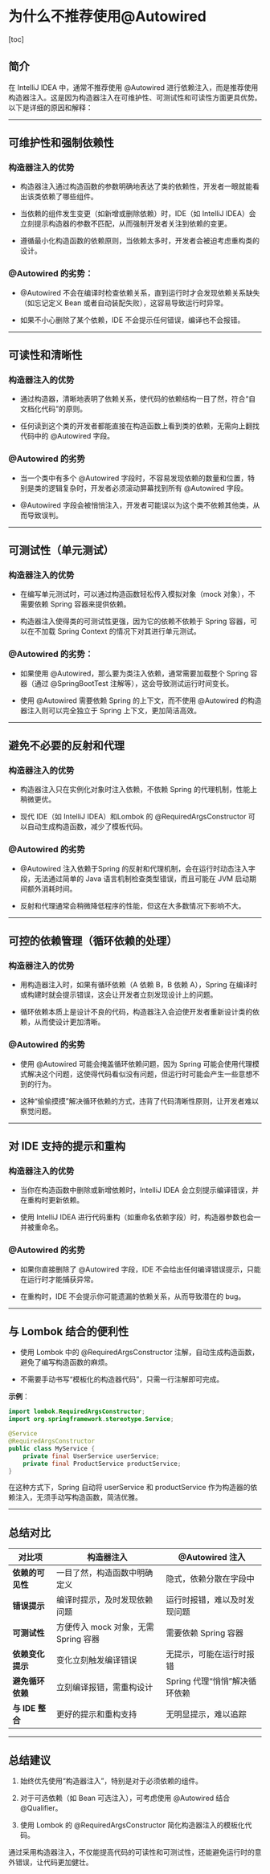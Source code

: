 # 为什么不推荐使用@Autowired

[toc]

## 简介

在 IntelliJ IDEA 中，通常不推荐使用 @Autowired 进行依赖注入，而是推荐使用构造器注入。这是因为构造器注入在可维护性、可测试性和可读性方面更具优势。以下是详细的原因和解释：

---

## 可维护性和强制依赖性

### 构造器注入的优势

- 构造器注入通过构造函数的参数明确地表达了类的依赖性，开发者一眼就能看出该类依赖了哪些组件。

- 当依赖的组件发生变更（如新增或删除依赖）时，IDE（如 IntelliJ IDEA）会立刻提示构造器的参数不匹配，从而强制开发者关注到依赖的变更。

- 遵循最小化构造函数的依赖原则，当依赖太多时，开发者会被迫考虑重构类的设计。

### @Autowired 的劣势：

- @Autowired 不会在编译时检查依赖关系，直到运行时才会发现依赖关系缺失（如忘记定义 Bean 或者自动装配失败），这容易导致运行时异常。

- 如果不小心删除了某个依赖，IDE 不会提示任何错误，编译也不会报错。

---

## 可读性和清晰性

### 构造器注入的优势

- 通过构造器，清晰地表明了依赖关系，使代码的依赖结构一目了然，符合“自文档化代码”的原则。

- 任何读到这个类的开发者都能直接在构造函数上看到类的依赖，无需向上翻找代码中的 @Autowired 字段。

### @Autowired 的劣势

- 当一个类中有多个 @Autowired 字段时，不容易发现依赖的数量和位置，特别是类的逻辑复杂时，开发者必须滚动屏幕找到所有 @Autowired 字段。

- @Autowired 字段会被悄悄注入，开发者可能误以为这个类不依赖其他类，从而导致误判。

---

## 可测试性（单元测试）

### 构造器注入的优势

- 在编写单元测试时，可以通过构造函数轻松传入模拟对象（mock 对象），不需要依赖 Spring 容器来提供依赖。

- 构造器注入使得类的可测试性更强，因为它的依赖不依赖于 Spring 容器，可以在不加载 Spring Context 的情况下对其进行单元测试。

### @Autowired 的劣势：

- 如果使用 @Autowired，那么要为类注入依赖，通常需要加载整个 Spring 容器（通过 @SpringBootTest 注解等），这会导致测试运行时间变长。

- 使用 @Autowired 需要依赖 Spring 的上下文，而不使用 @Autowired 的构造器注入则可以完全独立于 Spring 上下文，更加简洁高效。

---

## 避免不必要的反射和代理

### 构造器注入的优势

- 构造器注入只在实例化对象时注入依赖，不依赖 Spring 的代理机制，性能上稍微更优。

- 现代 IDE（如 IntelliJ IDEA）和Lombok 的 @RequiredArgsConstructor 可以自动生成构造函数，减少了模板代码。

### @Autowired 的劣势

- @Autowired 注入依赖于Spring 的反射和代理机制，会在运行时动态注入字段，无法通过简单的 Java 语言机制检查类型错误，而且可能在 JVM 启动期间额外消耗时间。

- 反射和代理通常会稍微降低程序的性能，但这在大多数情况下影响不大。

---

## 可控的依赖管理（循环依赖的处理）

### 构造器注入的优势

- 用构造器注入时，如果有循环依赖（A 依赖 B，B 依赖 A），Spring 在编译时或构建时就会提示错误，这会让开发者立刻发现设计上的问题。

- 循环依赖本质上是设计不良的代码，构造器注入会迫使开发者重新设计类的依赖，从而使设计更加清晰。

### @Autowired 的劣势

- 使用 @Autowired 可能会掩盖循环依赖问题，因为 Spring 可能会使用代理模式解决这个问题，这使得代码看似没有问题，但运行时可能会产生一些意想不到的行为。

- 这种“偷偷摸摸”解决循环依赖的方式，违背了代码清晰性原则，让开发者难以察觉问题。

---

## 对 IDE 支持的提示和重构

### 构造器注入的优势

- 当你在构造函数中删除或新增依赖时，IntelliJ IDEA 会立刻提示编译错误，并在重构时更新依赖。

- 使用 IntelliJ IDEA 进行代码重构（如重命名依赖字段）时，构造器参数也会一并被重命名。

### @Autowired 的劣势

- 如果你直接删除了 @Autowired 字段，IDE 不会给出任何编译错误提示，只能在运行时才能捕获异常。

- 在重构时，IDE 不会提示你可能遗漏的依赖关系，从而导致潜在的 bug。

---

## 与 Lombok 结合的便利性

- 使用 Lombok 中的 @RequiredArgsConstructor 注解，自动生成构造函数，避免了编写构造函数的麻烦。

- 不需要手动书写“模板化的构造器代码”，只需一行注解即可完成。

**示例**：

~~~java
import lombok.RequiredArgsConstructor;
import org.springframework.stereotype.Service;

@Service
@RequiredArgsConstructor
public class MyService {
    private final UserService userService;
    private final ProductService productService;
}
~~~

在这种方式下，Spring 自动将 userService 和 productService 作为构造器的依赖注入，无须手动写构造函数，简洁优雅。

---

## 总结对比

| **对比项**       | **构造器注入**                       | **@Autowired 注入**           |
| ---------------- | ------------------------------------ | ----------------------------- |
| **依赖的可见性** | 一目了然，构造函数中明确定义         | 隐式，依赖分散在字段中        |
| **错误提示**     | 编译时提示，及时发现依赖问题         | 运行时报错，难以及时发现问题  |
| **可测试性**     | 方便传入 mock 对象，无需 Spring 容器 | 需要依赖 Spring 容器          |
| **依赖变化提示** | 变化立刻触发编译错误                 | 无提示，可能在运行时报错      |
| **避免循环依赖** | 立刻编译报错，需重构设计             | Spring 代理“悄悄”解决循环依赖 |
| **与 IDE 整合**  | 更好的提示和重构支持                 | 无明显提示，难以追踪          |

---

## 总结建议

1. 始终优先使用“构造器注入”，特别是对于必须依赖的组件。

2. 对于可选依赖（如 Bean 可选注入），可考虑使用 @Autowired 结合 @Qualifier。

3. 使用 Lombok 的 @RequiredArgsConstructor 简化构造器注入的模板化代码。

通过采用构造器注入，不仅能提高代码的可读性和可测试性，还能避免运行时的意外错误，让代码更加健壮。